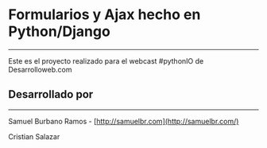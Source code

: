 # Formularios y Ajax hecho en Python/Django
----------------------------------
Este es el proyecto realizado para el webcast #pythonIO de Desarrolloweb.com

## Desarrollado por
--------------------
Samuel Burbano Ramos - [http://samuelbr.com](http://samuelbr.com/)

Cristian Salazar
